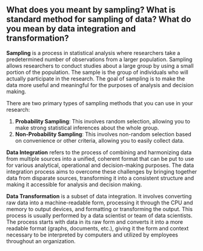 ## What does you meant by sampling? What is standard method for sampling of data? What do you mean by data integration and transformation?
**Sampling** is a process in statistical analysis where researchers take a predetermined number of observations from a larger population. Sampling allows researchers to conduct studies about a large group by using a small portion of the population. The sample is the group of individuals who will actually participate in the research. The goal of sampling is to make the data more useful and meaningful for the purposes of analysis and decision making.

There are two primary types of sampling methods that you can use in your research:
1. **Probability Sampling**: This involves random selection, allowing you to make strong statistical inferences about the whole group.
2. **Non-Probability Sampling**: This involves non-random selection based on convenience or other criteria, allowing you to easily collect data.

**Data Integration** refers to the process of combining and harmonizing data from multiple sources into a unified, coherent format that can be put to use for various analytical, operational and decision-making purposes. The data integration process aims to overcome these challenges by bringing together data from disparate sources, transforming it into a consistent structure and making it accessible for analysis and decision making.

**Data Transformation** is a subset of data integration. It involves converting raw data into a machine-readable form, processing it through the CPU and memory to output devices, and formatting or transforming the output. This process is usually performed by a data scientist or team of data scientists. The process starts with data in its raw form and converts it into a more readable format (graphs, documents, etc.), giving it the form and context necessary to be interpreted by computers and utilized by employees throughout an organization.

